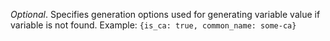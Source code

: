 *Optional*. Specifies generation options used for generating variable value if variable is not found. Example: `{is_ca: true, common_name: some-ca}`